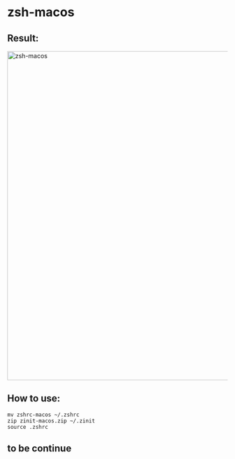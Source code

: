 # zsh-macos

## Result:
<img width="750" alt="zsh-macos" src="https://user-images.githubusercontent.com/57790433/111466050-beef6380-875d-11eb-9806-e82fcec2cc80.png">

## How to use:

    mv zshrc-macos ~/.zshrc
    zip zinit-macos.zip ~/.zinit
    source .zshrc
    
## to be continue
